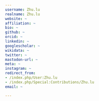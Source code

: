 ```yaml
---
username: Zhu.lu
realname: Zhu.lu
website: ~
affiliation: ~
bio: ~
github: ~
orcid: ~
linkedin: ~
googlescholar: ~
wikidata: ~
twitter: ~
mastodon-url: ~
meta: ~
instagram: ~
redirect_from:
- /index.php/User:Zhu.lu
- /index.php/Special:Contributions/Zhu.lu
email: ~

---
```

